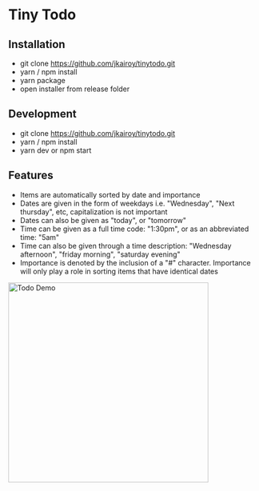# Tiny Todo

## Installation
- git clone https://github.com/jkairoy/tinytodo.git
- yarn / npm install
- yarn package
- open installer from release folder

## Development
- git clone https://github.com/jkairoy/tinytodo.git
- yarn / npm install
- yarn dev or npm start

## Features
- Items are automatically sorted by date and importance
- Dates are given in the form of weekdays i.e. "Wednesday", "Next thursday", etc, capitalization is not important
- Dates can also be given as "today", or "tomorrow"
- Time can be given as a full time code: "1:30pm", or as an abbreviated time: "5am"
- Time can also be given through a time description: "Wednesday afternoon", "friday morning", "saturday evening"
- Importance is denoted by the inclusion of a "#" character. Importance will only play a role in sorting items that have identical dates

<img src="https://imgur.com/CX1ynsq.png"
     alt="Todo Demo"
     style="float: left; margin-right: 10px;"
     height="400"/>
